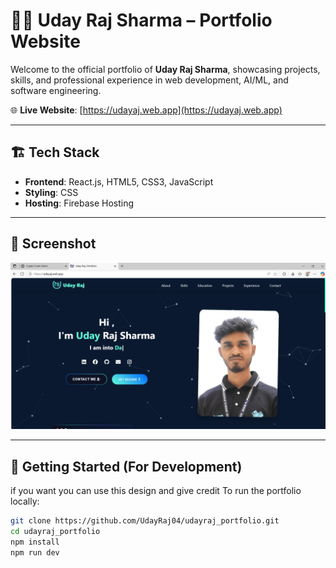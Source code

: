 # 🧑‍💻 Uday Raj Sharma – Portfolio Website

Welcome to the official portfolio of **Uday Raj Sharma**, showcasing projects, skills, and professional experience in web development, AI/ML, and software engineering.

🌐 **Live Website**: [https://udayaj.web.app](https://udayaj.web.app)

---

## 🏗️ Tech Stack

- **Frontend**: React.js, HTML5, CSS3, JavaScript
- **Styling**: CSS
- **Hosting**: Firebase Hosting

---


## 📸 Screenshot

![Portfolio Screenshot](screenshot.png) 

---

## 🚀 Getting Started (For Development)
if you want you can use this design and give credit 
To run the portfolio locally:

```bash
git clone https://github.com/UdayRaj04/udayraj_portfolio.git
cd udayraj_portfolio
npm install
npm run dev
